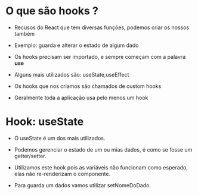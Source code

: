 # O que são hooks ?

- Recusos do React que tem diversas funções, podemos criar os nossos também

- Exemplo: guarda e alterar o estado de algum dado

- Os hooks precisam ser importado, e sempre começam com a palavra <strong>use</strong>

- Alguns mais utilizados são: useState,useEffect

- Os hooks que nos criamos são chamados de custom hooks

- Geralmente toda a aplicação usa pelo menos um hook


# Hook: useState

* O useState é um dos mais utilizados.

* Podemos gerenciar o  estado de um ou mias dados, é como se fosse um getter/setter.

* Utilizamos este hook pois as variáveis não funcionam como esperado, elas não re-renderizam o componente.

* Para guarda um dados vamos utilizar setNomeDoDado.
